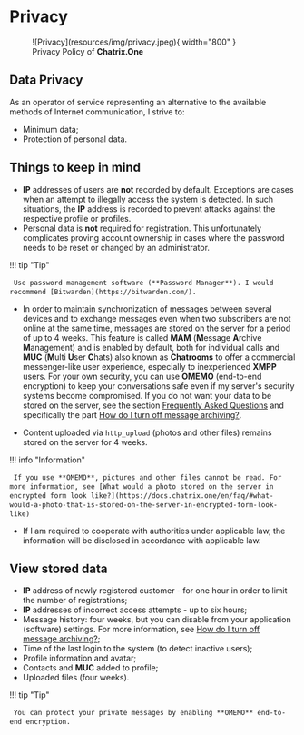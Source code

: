 # Privacy

<figure markdown>
   ![Privacy](resources/img/privacy.jpeg){ width="800" }
   <figcaption>Privacy Policy of <b>Chatrix.One</b></figcaption>
</figure>

## Data Privacy

As an operator of service representing an alternative to the available methods of Internet communication, I strive to:

- Minimum data;
- Protection of personal data.

## Things to keep in mind

- **IP** addresses of users are **not** recorded by default. Exceptions are cases when an attempt to illegally access the system is detected. In such situations, the **IP** address is recorded to prevent attacks against the respective profile or profiles.
- Personal data is **not** required for registration. This unfortunately complicates proving account ownership in cases where the password needs to be reset or changed by an administrator.

!!! tip "Tip"

     Use password management software (**Password Manager**). I would recommend [Bitwarden](https://bitwarden.com/).

- In order to maintain synchronization of messages between several devices and to exchange messages even when two subscribers are not online at the same time, messages are stored on the server for a period of up to 4 weeks. This feature is called **MAM** (**M**essage **A**rchive **M**anagement) and is enabled by default, both for individual calls and **MUC** (**M**ulti **U**ser **C**hats) also known as **Chatrooms** to offer a commercial messenger-like user experience, especially to inexperienced **XMPP** users. For your own security, you can use **OMEMO** (end-to-end encryption) to keep your conversations safe even if my server's security systems become compromised. If you do not want your data to be stored on the server, see the section [Frequently Asked Questions](https://docs.chatrix.one/en/faq/) and specifically the part [How do I turn off message archiving?](https://docs.chatrix.one/en/faq/#how-do-i-turn-off-message-archiving).

- Content uploaded via `http_upload` (photos and other files) remains stored on the server for 4 weeks.

!!! info "Information"

     If you use **OMEMO**, pictures and other files cannot be read. For more information, see [What would a photo stored on the server in encrypted form look like?](https://docs.chatrix.one/en/faq/#what-would-a-photo-that-is-stored-on-the-server-in-encrypted-form-look-like)

- If I am required to cooperate with authorities under applicable law, the information will be disclosed in accordance with applicable law.

## View stored data

- **IP** address of newly registered customer - for one hour in order to limit the number of registrations;
- **IP** addresses of incorrect access attempts - up to six hours;
- Message history: four weeks, but you can disable from your application (software) settings. For more information, see [How do I turn off message archiving?](https://docs.chatrix.one/faq/#_28);
- Time of the last login to the system (to detect inactive users);
- Profile information and avatar;
- Contacts and **MUC** added to profile;
- Uploaded files (four weeks).

!!! tip "Tip"

     You can protect your private messages by enabling **OMEMO** end-to-end encryption.
